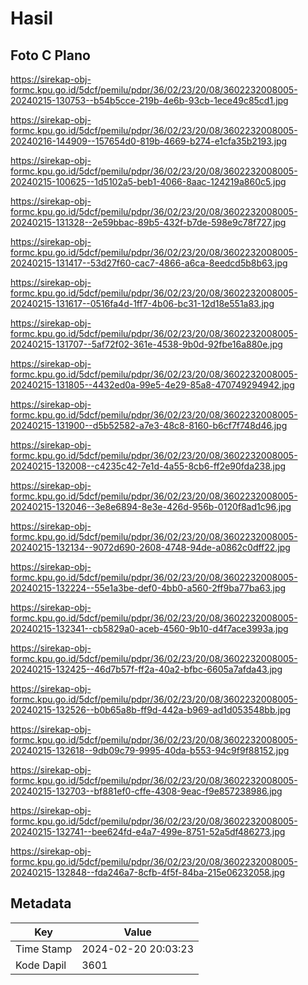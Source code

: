# Hasil

## Foto C Plano

https://sirekap-obj-formc.kpu.go.id/5dcf/pemilu/pdpr/36/02/23/20/08/3602232008005-20240215-130753--b54b5cce-219b-4e6b-93cb-1ece49c85cd1.jpg

https://sirekap-obj-formc.kpu.go.id/5dcf/pemilu/pdpr/36/02/23/20/08/3602232008005-20240216-144909--157654d0-819b-4669-b274-e1cfa35b2193.jpg

https://sirekap-obj-formc.kpu.go.id/5dcf/pemilu/pdpr/36/02/23/20/08/3602232008005-20240215-100625--1d5102a5-beb1-4066-8aac-124219a860c5.jpg

https://sirekap-obj-formc.kpu.go.id/5dcf/pemilu/pdpr/36/02/23/20/08/3602232008005-20240215-131328--2e59bbac-89b5-432f-b7de-598e9c78f727.jpg

https://sirekap-obj-formc.kpu.go.id/5dcf/pemilu/pdpr/36/02/23/20/08/3602232008005-20240215-131417--53d27f60-cac7-4866-a6ca-8eedcd5b8b63.jpg

https://sirekap-obj-formc.kpu.go.id/5dcf/pemilu/pdpr/36/02/23/20/08/3602232008005-20240215-131617--0516fa4d-1ff7-4b06-bc31-12d18e551a83.jpg

https://sirekap-obj-formc.kpu.go.id/5dcf/pemilu/pdpr/36/02/23/20/08/3602232008005-20240215-131707--5af72f02-361e-4538-9b0d-92fbe16a880e.jpg

https://sirekap-obj-formc.kpu.go.id/5dcf/pemilu/pdpr/36/02/23/20/08/3602232008005-20240215-131805--4432ed0a-99e5-4e29-85a8-470749294942.jpg

https://sirekap-obj-formc.kpu.go.id/5dcf/pemilu/pdpr/36/02/23/20/08/3602232008005-20240215-131900--d5b52582-a7e3-48c8-8160-b6cf7f748d46.jpg

https://sirekap-obj-formc.kpu.go.id/5dcf/pemilu/pdpr/36/02/23/20/08/3602232008005-20240215-132008--c4235c42-7e1d-4a55-8cb6-ff2e90fda238.jpg

https://sirekap-obj-formc.kpu.go.id/5dcf/pemilu/pdpr/36/02/23/20/08/3602232008005-20240215-132046--3e8e6894-8e3e-426d-956b-0120f8ad1c96.jpg

https://sirekap-obj-formc.kpu.go.id/5dcf/pemilu/pdpr/36/02/23/20/08/3602232008005-20240215-132134--9072d690-2608-4748-94de-a0862c0dff22.jpg

https://sirekap-obj-formc.kpu.go.id/5dcf/pemilu/pdpr/36/02/23/20/08/3602232008005-20240215-132224--55e1a3be-def0-4bb0-a560-2ff9ba77ba63.jpg

https://sirekap-obj-formc.kpu.go.id/5dcf/pemilu/pdpr/36/02/23/20/08/3602232008005-20240215-132341--cb5829a0-aceb-4560-9b10-d4f7ace3993a.jpg

https://sirekap-obj-formc.kpu.go.id/5dcf/pemilu/pdpr/36/02/23/20/08/3602232008005-20240215-132425--46d7b57f-ff2a-40a2-bfbc-6605a7afda43.jpg

https://sirekap-obj-formc.kpu.go.id/5dcf/pemilu/pdpr/36/02/23/20/08/3602232008005-20240215-132526--b0b65a8b-ff9d-442a-b969-ad1d053548bb.jpg

https://sirekap-obj-formc.kpu.go.id/5dcf/pemilu/pdpr/36/02/23/20/08/3602232008005-20240215-132618--9db09c79-9995-40da-b553-94c9f9f88152.jpg

https://sirekap-obj-formc.kpu.go.id/5dcf/pemilu/pdpr/36/02/23/20/08/3602232008005-20240215-132703--bf881ef0-cffe-4308-9eac-f9e857238986.jpg

https://sirekap-obj-formc.kpu.go.id/5dcf/pemilu/pdpr/36/02/23/20/08/3602232008005-20240215-132741--bee624fd-e4a7-499e-8751-52a5df486273.jpg

https://sirekap-obj-formc.kpu.go.id/5dcf/pemilu/pdpr/36/02/23/20/08/3602232008005-20240215-132848--fda246a7-8cfb-4f5f-84ba-215e06232058.jpg


## Metadata

| Key        | Value               |
| ---------- | ------------------- |
| Time Stamp | 2024-02-20 20:03:23 |
| Kode Dapil | 3601                |



